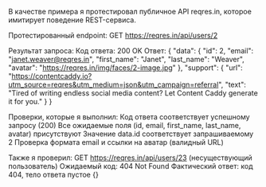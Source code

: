 В качестве примера я протестировал публичное API reqres.in, которое имитирует поведение REST-сервиса.

Протестированный endpoint:
GET https://reqres.in/api/users/2

Результат запроса:
Код ответа: 200 OK
Ответ:
{
    "data": {
        "id": 2,
        "email": "janet.weaver@reqres.in",
        "first_name": "Janet",
        "last_name": "Weaver",
        "avatar": "https://reqres.in/img/faces/2-image.jpg"
    },
    "support": {
        "url": "https://contentcaddy.io?utm_source=reqres&utm_medium=json&utm_campaign=referral",
        "text": "Tired of writing endless social media content? Let Content Caddy generate it for you."
    }
}

Проверки, которые я выполнил:
Код ответа соответствует успешному запросу (200)
Все ожидаемые поля (id, email, first_name, last_name, avatar) присутствуют
Значение data.id соответствует запрашиваемому 2
Проверка формата email и ссылки на аватар (валидный URL)

Также я проверил:
GET https://reqres.in/api/users/23 (несуществующий пользователь)
Ожидаемый код: 404 Not Found
Фактический ответ: код 404, тело ответа пустое {}

